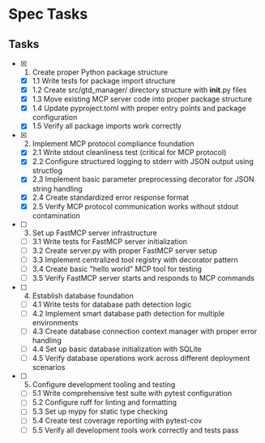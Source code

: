 # Spec Tasks

## Tasks

- [x] 1. Create proper Python package structure
  - [x] 1.1 Write tests for package import structure
  - [x] 1.2 Create src/gtd_manager/ directory structure with __init__.py files
  - [x] 1.3 Move existing MCP server code into proper package structure
  - [x] 1.4 Update pyproject.toml with proper entry points and package configuration
  - [x] 1.5 Verify all package imports work correctly

- [x] 2. Implement MCP protocol compliance foundation
  - [x] 2.1 Write stdout cleanliness test (critical for MCP protocol)
  - [x] 2.2 Configure structured logging to stderr with JSON output using structlog
  - [x] 2.3 Implement basic parameter preprocessing decorator for JSON string handling
  - [x] 2.4 Create standardized error response format
  - [x] 2.5 Verify MCP protocol communication works without stdout contamination

- [ ] 3. Set up FastMCP server infrastructure
  - [ ] 3.1 Write tests for FastMCP server initialization
  - [ ] 3.2 Create server.py with proper FastMCP server setup
  - [ ] 3.3 Implement centralized tool registry with decorator pattern
  - [ ] 3.4 Create basic "hello world" MCP tool for testing
  - [ ] 3.5 Verify FastMCP server starts and responds to MCP commands

- [ ] 4. Establish database foundation
  - [ ] 4.1 Write tests for database path detection logic
  - [ ] 4.2 Implement smart database path detection for multiple environments
  - [ ] 4.3 Create database connection context manager with proper error handling
  - [ ] 4.4 Set up basic database initialization with SQLite
  - [ ] 4.5 Verify database operations work across different deployment scenarios

- [ ] 5. Configure development tooling and testing
  - [ ] 5.1 Write comprehensive test suite with pytest configuration
  - [ ] 5.2 Configure ruff for linting and formatting
  - [ ] 5.3 Set up mypy for static type checking
  - [ ] 5.4 Create test coverage reporting with pytest-cov
  - [ ] 5.5 Verify all development tools work correctly and tests pass
